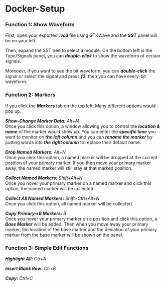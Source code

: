 # Docker-Setup
### Function 1: Show Waveform 
First, open your exported ***.vcd*** file using GTKWave and the ***SST*** panel will be on your left. 
    
Then, expand the SST tree to select a module. On the bottom left is the Type/Signals panel, you can ***double-click*** to show the waveform of certain signals.

Moreoevr, if you want to see the bit waveform, you can ___double-click___ the signal or select the signal and press ***f3***, then you can have every-bit waveform.

### Function 2: Markers 
If you click the ***Markers*** tab on the top left. Many different options would pop up.
    
***Show-Change Marker Data:***    *Alt+M*   
Once you click this option, a window allowing you to control the ___location & name___ of the marker would show up. You can enter the ___specific time___ you want to monitor on ___the left column___ and you can ___rename the marker___ by putting words into ___the right column___ to replace their default name.   

***Drop Named Markers:***    *Alt+N*   
Once you click this option, a named marker will be dropped at the current position of your primary marker. If you then move your primary marker away, the named marker will still stay at that marked position.   

***Collect Named Markers:***    *Shift+Alt+N*   
Once you hover your primary marker on a named marker and click this option, the named marker will be collected.   

***Collect All Named Markers:***    *Shift+Ctrl+Alt+N*   
Once you click this option, all named marker will be collected.   

***Copy Primary->B Markers:***    *B*   
Once you hover your primary marker on a position and click this option, a ___Base Marker___ will be added. Then when you move away your primary marker, the location of the base marker and the deviation of your primary marker from the base marker will be shown on the panel.  

### Function 3: Simple Edit Functions 
***Highlight All:***    *Ctr+A*

***Insert Blank Row:***    *Ctr+B*      

***Copy:***    *Ctrl+C*    
